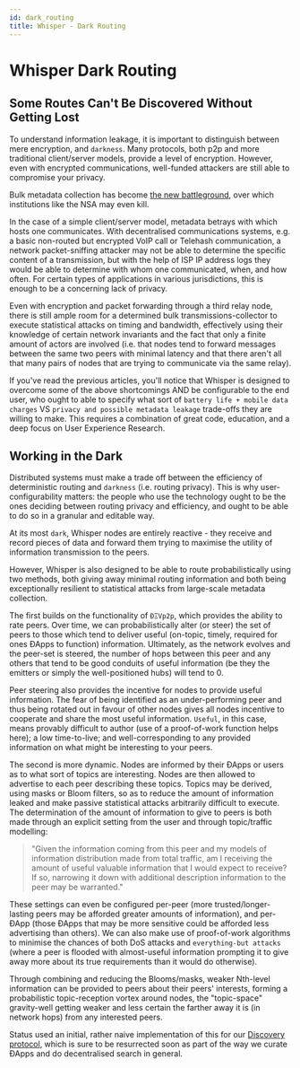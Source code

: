 ```yaml
---
id: dark_routing
title: Whisper - Dark Routing
---
```


# Whisper Dark Routing

## Some Routes Can't Be Discovered Without Getting Lost

To understand information leakage, it is important to distinguish between mere encryption, and `darkness`. Many protocols, both p2p and more traditional client/server models, provide a level of encryption. However, even with encrypted communications, well-funded attackers are still able to compromise your privacy. 

Bulk metadata collection has become [the new battleground](https://www.youtube.com/watch?v=UdQiz0Vavmc), over which institutions like the NSA may even kill. 

In the case of a simple client/server model, metadata betrays with which hosts one communicates. With decentralised communications systems, e.g. a basic non-routed but encrypted VoIP call or Telehash communication, a network packet-sniffing attacker may not be able to determine the specific content of a transmission, but with the help of ISP IP address logs they would be able to determine with whom one communicated, when, and how often. For certain types of applications in various jurisdictions, this is enough to be a concerning lack of privacy.

Even with encryption and packet forwarding through a third relay node, there is still ample room for a determined bulk transmissions-collector to execute statistical attacks on timing and bandwidth, effectively using their knowledge of certain network invariants and the fact that only a finite amount of actors are involved (i.e. that nodes tend to forward messages between the same two peers with minimal latency and that there aren't all that many pairs of nodes that are trying to communicate via the same relay).

If you've read the previous articles, you'll notice that Whisper is designed to overcome some of the above shortcomings AND be configurable to the end user, who ought to able to specify what sort of `battery life + mobile data charges` VS `privacy and possible metadata leakage` trade-offs they are willing to make. This requires a combination of great code, education, and a deep focus on User Experience Research.

## Working in the Dark

Distributed systems must make a trade off between the efficiency of deterministic routing and `darkness` (i.e. routing privacy). This is why user-configurability matters: the people who use the technology ought to be the ones deciding between routing privacy and efficiency, and ought to be able to do so in a granular and editable way.

At its most `dark`, Whisper nodes are entirely reactive - they receive and record pieces of data and forward them trying to maximise the utility of information transmission to the peers.

However, Whisper is also designed to be able to route probabilistically using two methods, both giving away minimal routing information and both being exceptionally resilient to statistical attacks from large-scale metadata collection.

The first builds on the functionality of `ÐΞVp2p`, which provides the ability to rate peers. Over time, we can probabilistically alter (or steer) the set of peers to those which tend to deliver useful (on-topic, timely, required for ones ÐApps to function) information. Ultimately, as the network evolves and the peer-set is steered, the number of hops between this peer and any others that tend to be good conduits of useful information (be they the emitters or simply the well-positioned hubs) will tend to 0.

Peer steering also provides the incentive for nodes to provide useful information. The fear of being identified as an under-performing peer and thus being rotated out in favour of other nodes gives all nodes incentive to cooperate and share the most useful information. `Useful`, in this case, means provably difficult to author (use of a proof-of-work function helps here); a low time-to-live; and well-corresponding to any provided information on what might be interesting to your peers.

The second is more dynamic. Nodes are informed by their ÐApps or users as to what sort of topics are interesting. Nodes are then allowed to advertise to each peer describing these topics. Topics may be derived, using masks or Bloom filters, so as to reduce the amount of information leaked and make passive statistical attacks arbitrarily difficult to execute. The determination of the amount of information to give to peers is both made through an explicit setting from the user and through topic/traffic modelling: 

> "Given the information coming from this peer and my models of information distribution made from total traffic, am I receiving the amount of useful valuable information that I would expect to receive? If so, narrowing it down with additional description information to the peer may be warranted."

These settings can even be configured per-peer (more trusted/longer-lasting peers may be afforded greater amounts of information), and per-ÐApp (those ÐApps that may be more sensitive could be afforded less advertising than others). We can also make use of proof-of-work algorithms to minimise the chances of both DoS attacks and `everything-but attacks` (where a peer is flooded with almost-useful information prompting it to give away more about its true requirements than it would do otherwise).

Through combining and reducing the Blooms/masks, weaker Nth-level information can be provided to peers about their peers' interests, forming a probabilistic topic-reception vortex around nodes, the "topic-space" gravity-well getting weaker and less certain the farther away it is (in network hops) from any interested peers.

Status used an initial, rather naive implementation of this for our [Discovery protocol](https://docs.google.com/document/d/1MQRcv1BmMSl08by7VLGaQArXV-z467PtkwyRpVs7Ok8/edit), which is sure to be resurrected soon as part of the way we curate ÐApps and do decentralised search in general.
